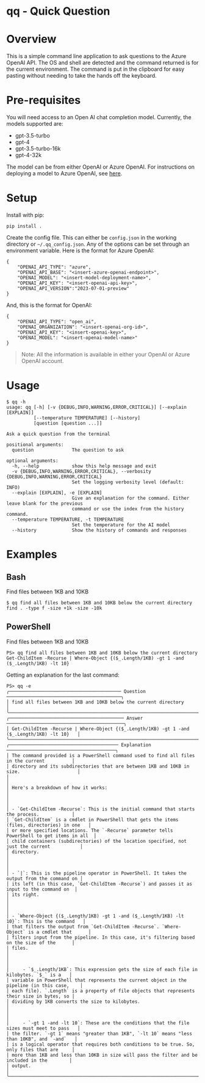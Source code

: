 # qq - Quick Question

# Overview

This is a simple command line application to ask questions to the Azure OpenAI API.  The OS and shell are detected and the command returned is for the current environment.  The command is put in the clipboard for easy pasting without needing to take the hands off the keyboard.

# Pre-requisites

You will need access to an Open AI chat completion model.  Currently, the models supported are:

* gpt-3.5-turbo
* gpt-4
* gpt-3.5-turbo-16k
* gpt-4-32k

The model can be from either OpenAI or Azure OpenAI.  For instructions on deploying a model to Azure OpenAI, see [here](https://learn.microsoft.com/en-us/azure/ai-services/openai/how-to/create-resource?pivots=web-portal).

# Setup

Install with pip:

    pip install .

Create the config file.  This can either be `config.json` in the working directory or `~/.qq_config.json`.  Any of the options can be set through an environment variable.  Here is the format for Azure OpenAI:

```
{
    "OPENAI_API_TYPE": "azure",
    "OPENAI_API_BASE": "<insert-azure-openai-endpoint>",
    "OPENAI_MODEL": "<insert-model-deployment-name>",
    "OPENAI_API_KEY": "<insert-openai-api-key>",
    "OPENAI_API_VERSION":"2023-07-01-preview"
}
```

And, this is the format for OpenAI:

```
{
    "OPENAI_API_TYPE": "open_ai",
    "OPENAI_ORGANIZATION": "<insert-openai-org-id>",
    "OPENAI_API_KEY": "<insert-openai-key>",
    "OPENAI_MODEL": "<insert-openai-model-name>"
}
```

> Note:  All the information is available in either your OpenAI or Azure OpenAI account.

# Usage

```
$ qq -h
usage: qq [-h] [-v {DEBUG,INFO,WARNING,ERROR,CRITICAL}] [--explain [EXPLAIN]]
          [--temperature TEMPERATURE] [--history]
          [question [question ...]]

Ask a quick question from the terminal

positional arguments:
  question              The question to ask

optional arguments:
  -h, --help            show this help message and exit
  -v {DEBUG,INFO,WARNING,ERROR,CRITICAL}, --verbosity {DEBUG,INFO,WARNING,ERROR,CRITICAL}
                        Set the logging verbosity level (default: INFO)
  --explain [EXPLAIN], -e [EXPLAIN]
                        Give an explanation for the command. Either leave blank for the previous
                        command or use the index from the history command.
  --temperature TEMPERATURE, -t TEMPERATURE
                        Set the temperature for the AI model
  --history             Show the history of commands and responses
```

# Examples

## Bash

Find files between 1KB and 10KB

```
$ qq find all files between 1KB and 10KB below the current directory
find . -type f -size +1k -size -10k
```

## PowerShell

Find files between 1KB and 10KB

```
PS> qq find all files between 1KB and 10KB below the current directory
Get-ChildItem -Recurse | Where-Object {($_.Length/1KB) -gt 1 -and ($_.Length/1KB) -lt 10}
```

Getting an explanation for the last command:

```
PS> qq -e
╭───────────────────────────────────────── Question ──────────────────────────────────────────╮
│ find all files between 1KB and 10KB below the current directory                             │
╰─────────────────────────────────────────────────────────────────────────────────────────────╯
╭────────────────────────────────────────── Answer ───────────────────────────────────────────╮
│ Get-ChildItem -Recurse | Where-Object {($_.Length/1KB) -gt 1 -and ($_.Length/1KB) -lt 10}   │
╰─────────────────────────────────────────────────────────────────────────────────────────────╯
╭──────────────────────────────────────── Explanation ────────────────────────────────────────╮
│ The command provided is a PowerShell command used to find all files in the current          │
│ directory and its subdirectories that are between 1KB and 10KB in size.                     │
│                                                                                             │
│ Here's a breakdown of how it works:                                                         │
│                                                                                             │
│ - `Get-ChildItem -Recurse`: This is the initial command that starts the process.            │
│ `Get-ChildItem` is a cmdlet in PowerShell that gets the items (files, directories) in one   │
│ or more specified locations. The `-Recurse` parameter tells PowerShell to get items in all  │
│ child containers (subdirectories) of the location specified, not just the current           │
│ directory.                                                                                  │
│                                                                                             │
│ - `|`: This is the pipeline operator in PowerShell. It takes the output from the command on │
│ its left (in this case, `Get-ChildItem -Recurse`) and passes it as input to the command on  │
│ its right.                                                                                  │
│                                                                                             │
│ - `Where-Object {($_.Length/1KB) -gt 1 -and ($_.Length/1KB) -lt 10}`: This is the command   │
│ that filters the output from `Get-ChildItem -Recurse`. `Where-Object` is a cmdlet that      │
│ filters input from the pipeline. In this case, it's filtering based on the size of the      │
│ files.                                                                                      │
│                                                                                             │
│     - `$_.Length/1KB`: This expression gets the size of each file in kilobytes. `$_` is a   │
│ variable in PowerShell that represents the current object in the pipeline (in this case,    │
│ each file). `.Length` is a property of file objects that represents their size in bytes, so │
│ dividing by 1KB converts the size to kilobytes.                                             │
│                                                                                             │
│     - `-gt 1 -and -lt 10`: These are the conditions that the file sizes must meet to pass   │
│ the filter. `-gt 1` means "greater than 1KB", `-lt 10` means "less than 10KB", and `-and`   │
│ is a logical operator that requires both conditions to be true. So, only files that are     │
│ more than 1KB and less than 10KB in size will pass the filter and be included in the        │
│ output.                                                                                     │
╰─────────────────────────────────────────────────────────────────────────────────────────────╯
```
